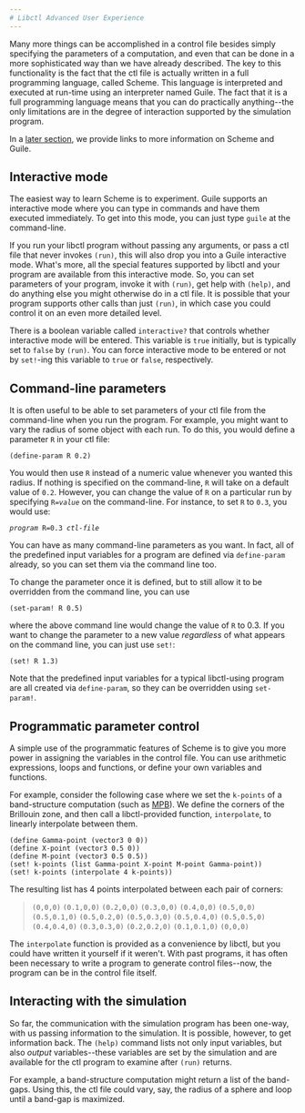 ```yaml
---
# Libctl Advanced User Experience
---
```


Many more things can be accomplished in a control file besides simply specifying the parameters of a computation, and even that can be done in a more sophisticated way than we have already described. The key to this functionality is the fact that the ctl file is actually written in a full programming language, called Scheme. This language is interpreted and executed at run-time using an interpreter named Guile. The fact that it is a full programming language means that you can do practically anything--the only limitations are in the degree of interaction supported by the simulation program.

In a [later section](Guile_and_Scheme_links.md), we provide links to more information on Scheme and Guile.

Interactive mode
----------------

The easiest way to learn Scheme is to experiment. Guile supports an interactive mode where you can type in commands and have them executed immediately. To get into this mode, you can just type `guile` at the command-line.

If you run your libctl program without passing any arguments, or pass a ctl file that never invokes `(run)`, this will also drop you into a Guile interactive mode. What's more, all the special features supported by libctl and your program are available from this interactive mode. So, you can set parameters of your program, invoke it with `(run)`, get help with `(help)`, and do anything else you might otherwise do in a ctl file. It is possible that your program supports other calls than just `(run)`, in which case you could control it on an even more detailed level.

There is a boolean variable called `interactive?` that controls whether interactive mode will be entered. This variable is `true` initially, but is typically set to `false` by `(run)`. You can force interactive mode to be entered or not by `set!`-ing this variable to `true` or `false`, respectively.

Command-line parameters
-----------------------

It is often useful to be able to set parameters of your ctl file from the command-line when you run the program. For example, you might want to vary the radius of some object with each run. To do this, you would define a parameter `R` in your ctl file:

```
(define-param R 0.2)
```


You would then use `R` instead of a numeric value whenever you wanted this radius. If nothing is specified on the command-line, `R` will take on a default value of `0.2`. However, you can change the value of `R` on a particular run by specifying `R=`*`value`* on the command-line. For instance, to set `R` to `0.3`, you would use:

*`program`*` R=0.3 `*`ctl-file`*

You can have as many command-line parameters as you want. In fact, all of the predefined input variables for a program are defined via `define-param` already, so you can set them via the command line too.

To change the parameter once it is defined, but to still allow it to be overridden from the command line, you can use

```
(set-param! R 0.5)
```


where the above command line would change the value of `R` to 0.3. If you want to change the parameter to a new value *regardless* of what appears on the command line, you can just use `set!`:

```
(set! R 1.3)
```


Note that the predefined input variables for a typical libctl-using program are all created via `define-param`, so they can be overridden using `set-param!`.

Programmatic parameter control
------------------------------

A simple use of the programmatic features of Scheme is to give you more power in assigning the variables in the control file. You can use arithmetic expressions, loops and functions, or define your own variables and functions.

For example, consider the following case where we set the `k-points` of a band-structure computation (such as [MPB](http://mpb.readthedocs.io/en/latest/MPB)). We define the corners of the Brillouin zone, and then call a libctl-provided function, `interpolate`, to linearly interpolate between them.

```
(define Gamma-point (vector3 0 0))
(define X-point (vector3 0.5 0))
(define M-point (vector3 0.5 0.5))
(set! k-points (list Gamma-point X-point M-point Gamma-point))
(set! k-points (interpolate 4 k-points))
```


The resulting list has 4 points interpolated between each pair of corners:

> `(0,0,0)` `(0.1,0,0)` `(0.2,0,0)` `(0.3,0,0)` `(0.4,0,0)` `(0.5,0,0)` `(0.5,0.1,0)` `(0.5,0.2,0)` `(0.5,0.3,0)` `(0.5,0.4,0)` `(0.5,0.5,0)` `(0.4,0.4,0)` `(0.3,0.3,0)` `(0.2,0.2,0)` `(0.1,0.1,0)` `(0,0,0)`

The `interpolate` function is provided as a convenience by libctl, but you could have written it yourself if it weren't. With past programs, it has often been necessary to write a program to generate control files--now, the program can be in the control file itself.

Interacting with the simulation
-------------------------------

So far, the communication with the simulation program has been one-way, with us passing information to the simulation. It is possible, however, to get information back. The `(help)` command lists not only input variables, but also *output* variables--these variables are set by the simulation and are available for the ctl program to examine after `(run)` returns.

For example, a band-structure computation might return a list of the band-gaps. Using this, the ctl file could vary, say, the radius of a sphere and loop until a band-gap is maximized.

